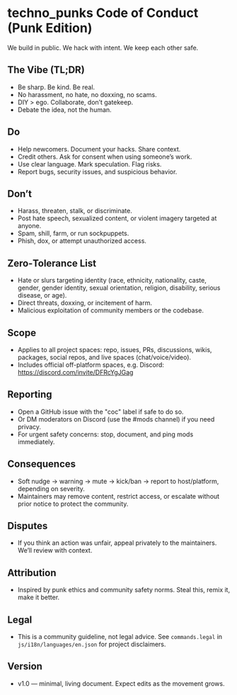 # techno_punks Code of Conduct (Punk Edition)

We build in public. We hack with intent. We keep each other safe.

## The Vibe (TL;DR)
- Be sharp. Be kind. Be real.
- No harassment, no hate, no doxxing, no scams.
- DIY > ego. Collaborate, don’t gatekeep.
- Debate the idea, not the human.

## Do
- Help newcomers. Document your hacks. Share context.
- Credit others. Ask for consent when using someone’s work.
- Use clear language. Mark speculation. Flag risks.
- Report bugs, security issues, and suspicious behavior.

## Don’t
- Harass, threaten, stalk, or discriminate.
- Post hate speech, sexualized content, or violent imagery targeted at anyone.
- Spam, shill, farm, or run sockpuppets.
- Phish, dox, or attempt unauthorized access.

## Zero‑Tolerance List
- Hate or slurs targeting identity (race, ethnicity, nationality, caste, gender, gender identity, sexual orientation, religion, disability, serious disease, or age).
- Direct threats, doxxing, or incitement of harm.
- Malicious exploitation of community members or the codebase.

## Scope
- Applies to all project spaces: repo, issues, PRs, discussions, wikis, packages, social repos, and live spaces (chat/voice/video).
- Includes official off-platform spaces, e.g. Discord: https://discord.com/invite/DFRcYgJGag

## Reporting
- Open a GitHub issue with the "coc" label if safe to do so.
- Or DM moderators on Discord (use the #mods channel) if you need privacy.
- For urgent safety concerns: stop, document, and ping mods immediately.

## Consequences
- Soft nudge → warning → mute → kick/ban → report to host/platform, depending on severity.
- Maintainers may remove content, restrict access, or escalate without prior notice to protect the community.

## Disputes
- If you think an action was unfair, appeal privately to the maintainers. We’ll review with context.

## Attribution
- Inspired by punk ethics and community safety norms. Steal this, remix it, make it better.

## Legal
- This is a community guideline, not legal advice. See `commands.legal` in `js/i18n/languages/en.json` for project disclaimers.

## Version
- v1.0 — minimal, living document. Expect edits as the movement grows.

